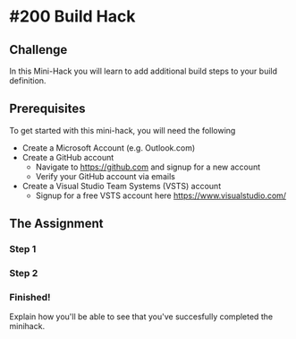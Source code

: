 # #200 Build Hack #

## Challenge ##
In this Mini-Hack you will learn to add additional build steps to your build definition.

## Prerequisites ##
To get started with this mini-hack, you will need the following 

- Create a Microsoft Account (e.g. Outlook.com)
- Create a GitHub account
    - Navigate to https://github.com and signup for a new account
    - Verify your GitHub account via emails
- Create a Visual Studio Team Systems (VSTS) account
    - Signup for a free VSTS account here https://www.visualstudio.com/

## The Assignment ##

### Step 1 ###

### Step 2 ###

### Finished! ###
Explain how you'll be able to see that you've succesfully completed the minihack.